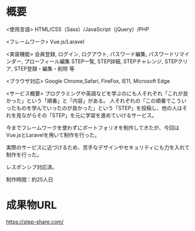 # 概要
<使用言語>
HTML/CSS（Sass）/JavaScript（jQuery）/PHP

<フレームワーク>
Vue.js/Laravel

<実装機能>
会員登録, ログイン, ログアウト, パスワード編集, パスワードリマインダー, プローフィール編集
STEP一覧, STEP詳細, STEPチャレンジ, STEPクリア, STEP登録・編集・削除 等

<ブラウザ対応>
Google Chrome,Safari, FireFox, IE11, Microsoft Edge

<サービス概要>
プログラミングや英語などを学ぶのにも人それぞれ「これが良かった」という「順番」と「内容」がある。
人それぞれの「この順番でこういったものを学んでいったのが良かった」という「STEP」を投稿し、他の人はそれを見ながらその「STEP」を元に学習を進めていけるサービス。



今までフレームワークを使わずにポートフォリオを制作してきたが、今回はVue.jsとLaravelを用いて制作を行った。

実際のサービスに近づけるため、苦手なデザインやセキュリティにも力を入れて制作を行った。

レスポンシブ対応済。

制作時間：約25人日
# 成果物URL
https://step-share.com/
